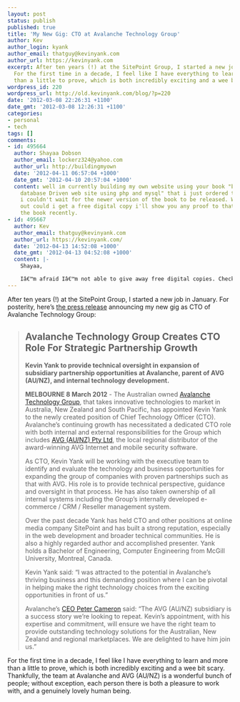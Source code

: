 ```yaml
---
layout: post
status: publish
published: true
title: 'My New Gig: CTO at Avalanche Technology Group'
author: Kev
author_login: kyank
author_email: thatguy@kevinyank.com
author_url: https://kevinyank.com
excerpt: After ten years (!) at the SitePoint Group, I started a new job in January.
  For the first time in a decade, I feel like I have everything to learn and more
  than a little to prove, which is both incredibly exciting and a wee bit scary.
wordpress_id: 220
wordpress_url: http://old.kevinyank.com/blog/?p=220
date: '2012-03-08 22:26:31 +1100'
date_gmt: '2012-03-08 12:26:31 +1100'
categories:
- personal
- tech
tags: []
comments:
- id: 495664
  author: Shayaa Dobson
  author_email: lockerz324@yahoo.com
  author_url: http://buildingmyown
  date: '2012-04-11 06:57:04 +1000'
  date_gmt: '2012-04-10 20:57:04 +1000'
  content: well im currently building my own website using your book "build your own
    database Driven web site using php and mysql" that i just ordered that came today
    i couldn't wait for the newer version of the book to be released. When it comes
    out could i get a free digital copy i'll show you any proof to that i purchased
    the book recently.
- id: 495667
  author: Kev
  author_email: thatguy@kevinyank.com
  author_url: https://kevinyank.com/
  date: '2012-04-13 14:52:08 +1000'
  date_gmt: '2012-04-13 04:52:08 +1000'
  content: |-
    Shayaa,

    Iâ€™m afraid Iâ€™m not able to give away free digital copies. Check with the support team at SitePoint; Iâ€™m sure theyâ€™ll be able to offer you a generous discount on the new edition at the very least.
---
```

<p>After ten years (!) at the SitePoint Group, I started a new job in January. For posterity, here’s <a href="http://www.avg.com.au/news/cto-appointment-kevin-yank/">the press release</a> announcing my new gig as CTO of Avalanche Technology Group:</p>
<blockquote>
<h2>Avalanche Technology Group Creates CTO Role For Strategic Partnership Growth</h2>
<p><strong>Kevin Yank to provide technical oversight in expansion of subsidiary partnership opportunities at Avalanche, parent of AVG (AU/NZ), and internal technology development.</strong></p>
<p><strong>MELBOURNE 8 March 2012</strong> - The Australian owned <a href="http://www.avalanche.com.au/">Avalanche Technology Group</a>, that takes innovative technologies to market in Australia, New Zealand and South Pacific, has appointed Kevin Yank to the newly created position of Chief Technology Officer (CTO).<br />
  Avalanche’s continuing growth has necessitated a dedicated CTO role with both internal and external responsibilities for the Group which includes <a href="http://www.avg.com.au/">AVG (AU/NZ) Pty Ltd</a>, the local regional distributor of the award-winning AVG Internet and mobile security software.</p>
<p>As CTO, Kevin Yank will be working with the executive team to identify and evaluate the technology and business opportunities for expanding the group of companies with proven partnerships such as that with AVG. His role is to provide technical perspective, guidance and oversight in that process. He has also taken ownership of all internal systems including the Group’s internally developed e-commerce / CRM / Reseller management system.</p>
<p>Over the past decade Yank has held CTO and other positions at online media company SitePoint and has built a strong reputation, especially in the web development and broader technical communities. He is also a highly regarded author and accomplished presenter. Yank holds a Bachelor of Engineering, Computer Engineering from McGill University, Montreal, Canada.</p>
<p>Kevin Yank said: “I was attracted to the potential in Avalanche’s thriving business and this demanding position where I can be pivotal in helping make the right technology choices from the exciting opportunities in front of us.”</p>
<p>Avalanche’s <a href="http://www.avalanche.com.au/aboutus/meet-the-team/">CEO Peter Cameron</a> said: “The AVG (AU/NZ) subsidiary is a success story we’re looking to repeat. Kevin’s appointment, with his expertise and commitment, will ensure we have the right team to provide outstanding technology solutions for the Australian, New Zealand and regional marketplaces.  We are delighted to have him join us.”</p>
</blockquote>
<p>For the first time in a decade, I feel like I have everything to learn and more than a little to prove, which is both incredibly exciting and a wee bit scary. Thankfully, the team at Avalanche and AVG (AU/NZ) is a wonderful bunch of people; without exception, each person there is both a pleasure to work with, and a genuinely lovely human being.</p>
